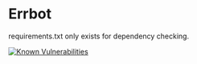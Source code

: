 # Errbot

requirements.txt only exists for dependency checking.

[![Known Vulnerabilities](https://snyk.io/test/github/Care-Bear/errbot/badge.svg?targetFile=requirements.txt)](https://snyk.io/test/github/Care-Bear/errbot?targetFile=requirements.txt)
